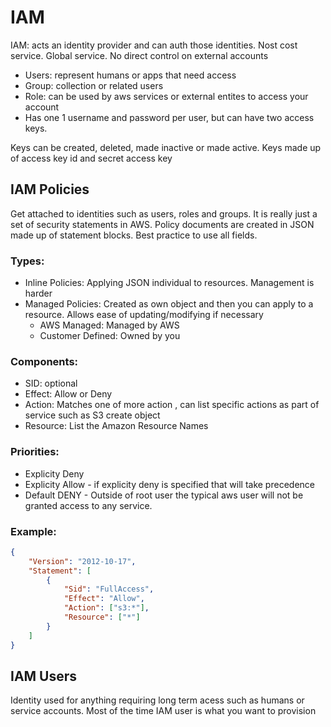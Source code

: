 # IAM 
IAM: acts an identity provider and can auth those identities. Nost cost service. Global service. No direct control on external accounts
- Users: represent humans or apps that need access
- Group: collection or related users
- Role:  can be used by aws services or external entites to access your account 
- Has one 1 username and password per user, but can have two access keys.

Keys can be created, deleted, made inactive or made active. Keys made up of access key id and secret access key

## IAM Policies
Get attached to identities such as users, roles and groups. It is really just a set of security statements in AWS. Policy documents are created in JSON made up of statement blocks. Best practice to use all fields. 

### Types:
   - Inline Policies: Applying JSON individual to resources. Management is harder 
   - Managed Policies: Created as own object and then you can apply to a resource. Allows ease of updating/modifying if necessary
        - AWS Managed: Managed by AWS
        - Customer Defined: Owned by you

### Components: 
   - SID: optional
   - Effect: Allow or Deny  
   - Action: Matches one of more action , can list specific actions as part of service such as S3 create object 
   - Resource: List the Amazon Resource Names 

### Priorities: 
   - Explicity Deny
   - Explicity Allow - if explicity deny is specified that will take precedence
   - Default DENY - Outside of root user the typical aws user will not be granted access to any service.

### Example:
```json
{
    "Version": "2012-10-17",
    "Statement": [
        {
            "Sid": "FullAccess",
            "Effect": "Allow",
            "Action": ["s3:*"],
            "Resource": ["*"]
        }
    ]
}
```

## IAM Users
Identity used for anything requiring long term acess such as humans or service accounts. Most of the time IAM user is what you want to provision